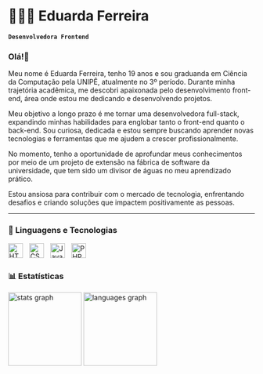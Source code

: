 <!--
## Hi there 👋

**EduardaMFerreira/EduardaMFerreira** is a ✨ _special_ ✨ repository because its `README.md` (this file) appears on your GitHub profile.

Here are some ideas to get you started:

- 🔭 I’m currently working on ...
- 🌱 I’m currently learning ...
- 👯 I’m looking to collaborate on ...
- 🤔 I’m looking for help with ...
- 💬 Ask me about ...
- 📫 How to reach me: ...
- 😄 Pronouns: ...
- ⚡ Fun fact: ...
-->
# 👩🏻‍💻 Eduarda Ferreira

**`Desenvolvedora Frontend`**

### Olá!👋

Meu nome é Eduarda Ferreira, tenho 19 anos e sou graduanda em Ciência da Computação pela UNIPÊ, atualmente no 3º período. Durante minha trajetória acadêmica, me descobri apaixonada pelo desenvolvimento front-end, área onde estou me dedicando e desenvolvendo projetos.

Meu objetivo a longo prazo é me tornar uma desenvolvedora full-stack, expandindo minhas habilidades para englobar tanto o front-end quanto o back-end. Sou curiosa, dedicada e estou sempre buscando aprender novas tecnologias e ferramentas que me ajudem a crescer profissionalmente.

No momento, tenho a oportunidade de aprofundar meus conhecimentos por meio de um projeto de extensão na fábrica de software da universidade, que tem sido um divisor de águas no meu aprendizado prático.

Estou ansiosa para contribuir com o mercado de tecnologia, enfrentando desafios e criando soluções que impactem positivamente as pessoas.

---

### 🤖 Linguagens e Tecnologias

<img 
  align="left"
  alt="HTML"
  title="HTML"
  width="30px"
  style="padding-right: 10px;"
  src="https://cdn.jsdelivr.net/gh/devicons/devicon@latest/icons/html5/html5-original.svg" 
/>
<img 
  align="left"
  alt="CSS"
  title="CSS"
  width="30px"
  style="padding-right: 10px;"
  src="https://cdn.jsdelivr.net/gh/devicons/devicon@latest/icons/css3/css3-original.svg" 
/>
<img 
  align="left"
  alt="JavaScript"
  title="JavaScript"
  width="30px"
  style="padding-right: 10px;"
  src="https://cdn.jsdelivr.net/gh/devicons/devicon@latest/icons/javascript/javascript-original.svg" 
/>
<img 
  align="left"
  alt="PHP"
  title="PHP"
  width="30px"
  style="padding-right: 10px;"
  src="https://cdn.jsdelivr.net/gh/devicons/devicon@latest/icons/php/php-original.svg" 
/>
</br></br>

### 📊 Estatísticas
          

<div align="left">
  <img src="https://github-readme-stats.vercel.app/api?username=EduardaMFerreira&hide_title=false&hide_rank=false&show_icons=true&include_all_commits=true&count_private=true&disable_animations=false&theme=github_dark&locale=en&hide_border=false&order=1" height="150" alt="stats graph"  />
  <img src="https://github-readme-stats.vercel.app/api/top-langs?username=EduardaMFerreira&locale=en&hide_title=false&layout=compact&card_width=320&langs_count=5&theme=github_dark&hide_border=false&order=2" height="150" alt="languages graph"  />
</div>

###
